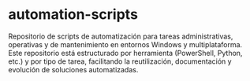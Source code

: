 # automation-scripts
Repositorio de scripts de automatización para tareas administrativas, operativas y de mantenimiento en entornos Windows y multiplataforma. Este repositorio está estructurado por herramienta (PowerShell, Python, etc.) y por tipo de tarea, facilitando la reutilización, documentación y evolución de soluciones automatizadas.
